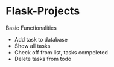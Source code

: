# Flask-Projects

Basic Functionalities
- Add task to database
- Show all tasks
- Check off from list, tasks compeleted
- Delete tasks from todo
